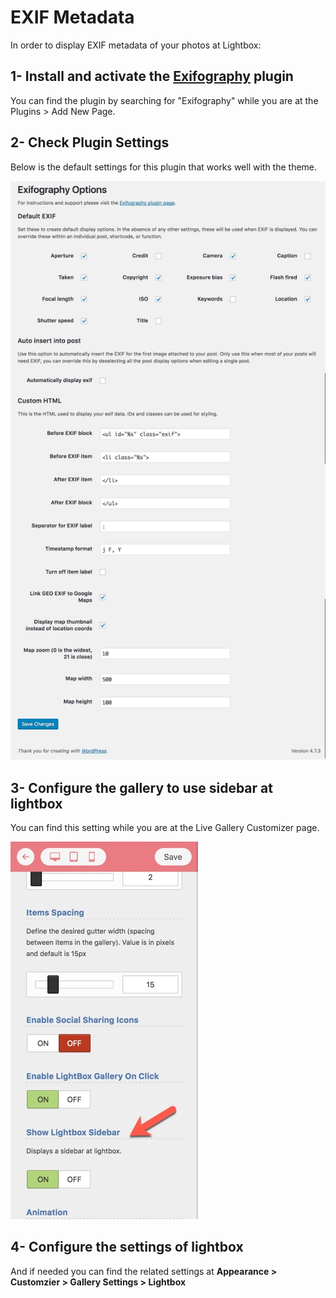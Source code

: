 # EXIF Metadata

In order to display EXIF metadata of your photos at Lightbox:

## 1-  Install and activate the [Exifography](https://wordpress.org/plugins/thesography/) plugin

You can find the plugin by searching for "Exifography" while you are at the Plugins &gt; Add New Page.

## 2- Check Plugin Settings

Below is the default settings for this plugin that works well with the theme.

![](../.gitbook/assets/exif-settings.jpg)

## 3- Configure the gallery to use sidebar at lightbox

You can find this setting while you are at the Live Gallery Customizer page.

![](../.gitbook/assets/lightbox-sidebar2.jpg)

## 4- Configure the settings of lightbox

And if needed you can find the related settings at **Appearance &gt; Customzier &gt; Gallery Settings &gt; Lightbox**

